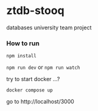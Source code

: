 # ztdb-stooq

databases university team project

### How to run

`npm install`

`npm run dev`
or
`npm run watch`

try to start docker ...?

`docker compose up`

go to http://localhost/3000

